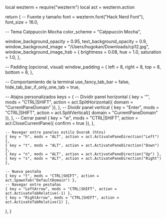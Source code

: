 local wezterm = require("wezterm")
local act = wezterm.action

return {
  -- Fuente y tamaño
  font = wezterm.font("Hack Nerd Font"),
  font_size = 16.0,

  -- Tema Catppuccin Mocha
  color_scheme = "Catppuccin Mocha",

  window_background_opacity = 0.95,
  text_background_opacity = 0.9,
  window_background_image = "/Users/hugokan/Downloads/cp12.jpg",
window_background_image_hsb = {
    brightness = 0.08,
    hue = 1.0,
    saturation = 1.0,
  },

  -- Padding (opcional, visual)
  window_padding = {
    left = 8,
    right = 8,
    top = 8,
    bottom = 8,
  },

  -- Comportamiento de la terminal
  use_fancy_tab_bar = false,
  hide_tab_bar_if_only_one_tab = true,

  -- Atajos personalizados
  keys = {
    -- Dividir panel horizontal
    {
      key = '"',
      mods = "CTRL|SHIFT",
      action = act.SplitHorizontal({ domain = "CurrentPaneDomain" }),
    },
    -- Dividir panel vertical
    {
      key = "Enter",
      mods = "CTRL|SHIFT",
      action = act.SplitVertical({ domain = "CurrentPaneDomain" }),
    },
    -- Cerrar panel
    {
      key = "w",
      mods = "CTRL|SHIFT",
      action = act.CloseCurrentPane({ confirm = true }),
    },

    -- Navegar entre paneles estilo Dvorak (htns)
    { key = "h", mods = "ALT", action = act.ActivatePaneDirection("Left") },
    { key = "t", mods = "ALT", action = act.ActivatePaneDirection("Down") },
    { key = "n", mods = "ALT", action = act.ActivatePaneDirection("Up") },
    { key = "s", mods = "ALT", action = act.ActivatePaneDirection("Right") },

    -- Nueva pestaña
    { key = "t", mods = "CTRL|SHIFT", action = act.SpawnTab("DefaultDomain") },
    -- Navegar entre pestañas
    { key = "LeftArrow", mods = "CTRL|SHIFT", action = act.ActivateTabRelative(-1) },
    { key = "RightArrow", mods = "CTRL|SHIFT", action = act.ActivateTabRelative(1) },
  },
}

